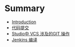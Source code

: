 # Summary

* [Introduction](README.md)
* [代码提交](chapter1_code_commit.md)
* [Studio中 VCS 涉及的GIT 操作](vcs_in_studio.md)
* [Jenkins 编译](jenkins_build.md)

